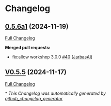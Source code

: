# Changelog

## [0.5.6a1](https://github.com/OpenVoiceOS/ovos-skill-application-launcher/tree/0.5.6a1) (2024-11-19)

[Full Changelog](https://github.com/OpenVoiceOS/ovos-skill-application-launcher/compare/V0.5.5...0.5.6a1)

**Merged pull requests:**

- fix:allow workshop 3.0.0 [\#40](https://github.com/OpenVoiceOS/ovos-skill-application-launcher/pull/40) ([JarbasAl](https://github.com/JarbasAl))

## [V0.5.5](https://github.com/OpenVoiceOS/ovos-skill-application-launcher/tree/V0.5.5) (2024-11-17)

[Full Changelog](https://github.com/OpenVoiceOS/ovos-skill-application-launcher/compare/0.5.5...V0.5.5)



\* *This Changelog was automatically generated by [github_changelog_generator](https://github.com/github-changelog-generator/github-changelog-generator)*

